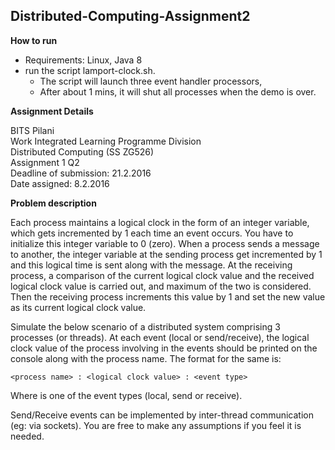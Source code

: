 ## Distributed-Computing-Assignment2

**How to run**

- Requirements: Linux, Java 8  
- run the script lamport-clock.sh.   
   - The script will launch three event handler processors,  
   - After about 1 mins, it will shut all processes when the demo is over. 

**Assignment Details**

BITS Pilani  
Work Integrated Learning Programme Division  
Distributed Computing (SS ZG526)  
Assignment 1 Q2  
Deadline of submission: 21.2.2016  
Date assigned: 8.2.2016  
  

**Problem description**

Each process maintains a logical clock in the form of an integer variable, which gets incremented by 1 each time an event occurs. You have to initialize this integer variable to 0 (zero). When a process sends a message to another, the integer variable at the sending process get incremented by 1 and this logical time is sent along with the message. At the receiving process, a comparison of the current logical clock value and the received logical clock value is carried out, and maximum of the two is considered. Then the receiving process increments this value by 1 and set the new value as its current logical clock value.

Simulate the below scenario of a distributed system comprising 3 processes (or threads). At each event (local or send/receive), the logical clock value of the process involving in the events should be printed on the console along with the process name. The format for the same is:

	<process name> : <logical clock value> : <event type>

Where <event type> is one of the event types (local, send or receive).

Send/Receive events can be implemented by inter-thread communication (eg: via sockets). You are free to make any assumptions if you feel it is needed.

